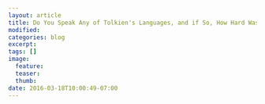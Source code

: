 ```yaml
---
layout: article
title: Do You Speak Any of Tolkien's Languages, and if So, How Hard Was It to Learn?
modified:
categories: blog
excerpt:
tags: []
image:
  feature:
  teaser:
  thumb:
date: 2016-03-18T10:00:49-07:00
---
```


